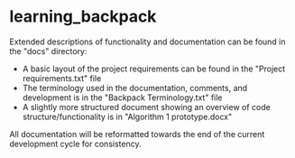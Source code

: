 # learning_backpack

Extended descriptions of functionality and documentation can be found in the "docs" directory:
- A basic layout of the project requirements can be found in the "Project requirements.txt" file
- The terminology used in the documentation, comments, and development is in the "Backpack Terminology.txt" file
- A slightly more structured document showing an overview of code structure/functionality is in "Algorithm 1 prototype.docx"
    
All documentation will be reformatted towards the end of the current development cycle for consistency.

